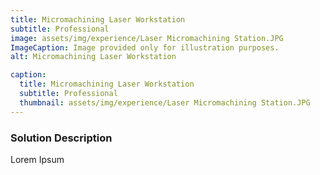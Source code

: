 ```yaml
---
title: Micromachining Laser Workstation
subtitle: Professional
image: assets/img/experience/Laser Micromachining Station.JPG
ImageCaption: Image provided only for illustration purposes.
alt: Micromachining Laser Workstation

caption:
  title: Micromachining Laser Workstation
  subtitle: Professional
  thumbnail: assets/img/experience/Laser Micromachining Station.JPG
---
```

### Solution Description

Lorem Ipsum 